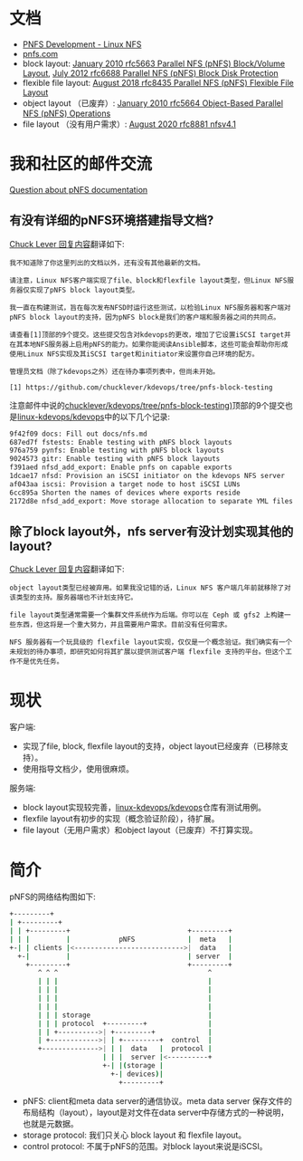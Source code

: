 # 文档

- [PNFS Development - Linux NFS](https://chenxiaosong.com/src/translations/nfs/pnfs-development.html)
- [pnfs.com](https://chenxiaosong.com/src/translations/nfs/pnfs.com.html)
- block layout: [January 2010 rfc5663 Parallel NFS (pNFS) Block/Volume Layout](https://www.rfc-editor.org/rfc/rfc5663), [July 2012 rfc6688 Parallel NFS (pNFS) Block Disk Protection](https://www.rfc-editor.org/rfc/rfc6688)
- flexible file layout: [August 2018 rfc8435 Parallel NFS (pNFS) Flexible File Layout](https://www.rfc-editor.org/rfc/rfc8435)
- object layout （已废弃）: [January 2010 rfc5664 Object-Based Parallel NFS (pNFS) Operations](https://www.rfc-editor.org/rfc/rfc5664)
- file layout （没有用户需求）: [August 2020 rfc8881 nfsv4.1](https://www.rfc-editor.org/rfc/rfc8881)

# 我和社区的邮件交流

[Question about pNFS documentation](https://lore.kernel.org/all/BA2DED4720A37AFC+88e58d9e-6117-476d-8e06-1d1a62037d6d@chenxiaosong.com/)

## 有没有详细的pNFS环境搭建指导文档?

[Chuck Lever 回复内容](https://lore.kernel.org/all/08BB98A6-FA14-4551-B977-8BC4029DB0E1@oracle.com/)翻译如下:
```
我不知道除了你这里列出的文档以外，还有没有其他最新的文档。

请注意，Linux NFS客户端实现了file、block和flexfile layout类型，但Linux NFS服务器仅实现了pNFS block layout类型。

我一直在构建测试，旨在每次发布NFSD时运行这些测试，以检验Linux NFS服务器和客户端对pNFS block layout的支持，因为pNFS block是我们的客户端和服务器之间的共同点。

请查看[1]顶部的9个提交。这些提交包含对kdevops的更改，增加了它设置iSCSI target并在其本地NFS服务器上启用pNFS的能力。如果你能阅读Ansible脚本，这些可能会帮助你形成使用Linux NFS实现及其iSCSI target和initiator来设置你自己环境的配方。

管理员文档（除了kdevops之外）还在待办事项列表中，但尚未开始。

[1] https://github.com/chucklever/kdevops/tree/pnfs-block-testing
```

注意邮件中说的[chucklever/kdevops/tree/pnfs-block-testing)](https://github.com/chucklever/kdevops/tree/pnfs-block-testing)顶部的9个提交也是[linux-kdevops/kdevops](https://github.com/linux-kdevops/kdevops)中的以下几个记录:
```sh
9f42f09 docs: Fill out docs/nfs.md
687ed7f fstests: Enable testing with pNFS block layouts
976a759 pynfs: Enable testing with pNFS block layouts
9024573 gitr: Enable testing with pNFS block layouts
f391aed nfsd_add_export: Enable pnfs on capable exports
1dcae17 nfsd: Provision an iSCSI initiator on the kdevops NFS server
af043aa iscsi: Provision a target node to host iSCSI LUNs
6cc895a Shorten the names of devices where exports reside
2172d8e nfsd_add_export: Move storage allocation to separate YML files
```

## 除了block layout外，nfs server有没计划实现其他的layout?

[Chuck Lever 回复内容](https://lore.kernel.org/all/1D4505F5-1923-4E7B-A12B-F1E05308914C@oracle.com/)翻译如下:
```
object layout类型已经被弃用。如果我没记错的话，Linux NFS 客户端几年前就移除了对该类型的支持。服务器端也不计划支持它。

file layout类型通常需要一个集群文件系统作为后端。你可以在 Ceph 或 gfs2 上构建一些东西，但这将是一个重大努力，并且需要用户需求。目前没有任何需求。

NFS 服务器有一个玩具级的 flexfile layout实现，仅仅是一个概念验证。我们确实有一个未规划的待办事项，即研究如何将其扩展以提供测试客户端 flexfile 支持的平台。但这个工作不是优先任务。
```

# 现状

客户端:

- 实现了file, block, flexfile layout的支持，object layout已经废弃（已移除支持）。
- 使用指导文档少，使用很麻烦。

服务端:

- block layout实现较完善，[linux-kdevops/kdevops](https://github.com/linux-kdevops/kdevops)仓库有测试用例。
- flexfile layout有初步的实现（概念验证阶段），待扩展。
- file layout（无用户需求）和object layout（已废弃）不打算实现。

# 简介

pNFS的网络结构图如下:
```sh
+---------+                                          
| +---------+
| | +---------+                             +---------+
| | |         |            pNFS             |  meta   |
+-| | clients |<--------------------------->|  data   |
  +-|         |                             | server  |
    +---------+                             +---------+
       ^ ^ ^                                     ^     
       | | |                                     | 
       | | |                                     | 
       | | |                                     | 
       | | |                                     | 
       | | | storage                             | 
       | | | protocol  +---------+               | 
       | | +---------->| +---------+             |     
       | +------------>| | +---------+  control  |
       +-------------->| | |  data   |  protocol |
                       | | |  server |<----------+
                       +-| |(storage |      
                         +-| devices)|
                           +---------+
```

- pNFS: client和meta data server的通信协议。meta data server 保存文件的布局结构（layout），layout是对文件在data server中存储方式的一种说明，也就是元数据。
- storage protocol: 我们只关心 block layout 和 flexfile layout。
- control protocol: 不属于pNFS的范围。对block layout来说是iSCSI。